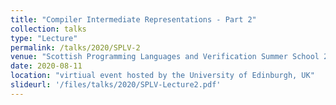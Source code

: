 ```yaml
---
title: "Compiler Intermediate Representations - Part 2"
collection: talks
type: "Lecture"
permalink: /talks/2020/SPLV-2
venue: "Scottish Programming Languages and Verification Summer School 2020 (SPLV 2020)"
date: 2020-08-11
location: "virtiual event hosted by the University of Edinburgh, UK"
slideurl: '/files/talks/2020/SPLV-Lecture2.pdf'
---
```

